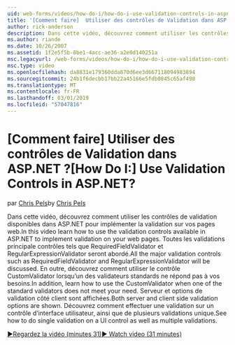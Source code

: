 ```yaml
---
uid: web-forms/videos/how-do-i/how-do-i-use-validation-controls-in-aspnet
title: '[Comment faire]  Utiliser des contrôles de Validation dans ASP.NET ? | Microsoft Docs'
author: rick-anderson
description: Dans cette vidéo, découvrez comment utiliser les contrôles de validation disponibles dans ASP.NET pour implémenter la validation sur vos pages web. Toutes les validations principales commandes par...
ms.author: riande
ms.date: 10/26/2007
ms.assetid: 1f2e5f5b-8be1-4acc-ae36-a2e0d140251a
msc.legacyurl: /web-forms/videos/how-do-i/how-do-i-use-validation-controls-in-aspnet
msc.type: video
ms.openlocfilehash: da8831e179360dda870d6ee3d667118094983894
ms.sourcegitcommit: 24b1f6decbb17bb22a45166e5fdb0845c65af498
ms.translationtype: MT
ms.contentlocale: fr-FR
ms.lasthandoff: 03/01/2019
ms.locfileid: "57047816"
---
```

<a name="how-do-i--use-validation-controls-in-aspnet"></a><span data-ttu-id="b2745-105">[Comment faire]  Utiliser des contrôles de Validation dans ASP.NET ?</span><span class="sxs-lookup"><span data-stu-id="b2745-105">[How Do I:]  Use Validation Controls in ASP.NET?</span></span>
====================
<span data-ttu-id="b2745-106">par [Chris Pels](https://twitter.com/chrispels)</span><span class="sxs-lookup"><span data-stu-id="b2745-106">by [Chris Pels](https://twitter.com/chrispels)</span></span>

<span data-ttu-id="b2745-107">Dans cette vidéo, découvrez comment utiliser les contrôles de validation disponibles dans ASP.NET pour implémenter la validation sur vos pages web.</span><span class="sxs-lookup"><span data-stu-id="b2745-107">In this video learn how to use the validation controls available in ASP.NET to implement validation on your web pages.</span></span> <span data-ttu-id="b2745-108">Toutes les validations principale contrôles tels que RequiredFieldValidator et RegularExpressionValidator seront abordé.</span><span class="sxs-lookup"><span data-stu-id="b2745-108">All the major validation controls such as RequiredFieldValidator and RegularExpressionValidator will be discussed.</span></span> <span data-ttu-id="b2745-109">En outre, découvrez comment utiliser le contrôle CustomValidator lorsqu’un des validateurs standards ne répond pas à vos besoins.</span><span class="sxs-lookup"><span data-stu-id="b2745-109">In addition, learn how to use the CustomValidator when one of the standard validators does not meet your need.</span></span> <span data-ttu-id="b2745-110">Serveur et options de validation côté client sont affichées.</span><span class="sxs-lookup"><span data-stu-id="b2745-110">Both server and client side validation options are shown.</span></span> <span data-ttu-id="b2745-111">Découvrez comment effectuer une validation sur un contrôle d’interface utilisateur, ainsi que de plusieurs validations unique.</span><span class="sxs-lookup"><span data-stu-id="b2745-111">See how to do single validation on a UI control as well as multiple validations.</span></span>

[<span data-ttu-id="b2745-112">&#9654;Regardez la vidéo (minutes 31)</span><span class="sxs-lookup"><span data-stu-id="b2745-112">&#9654; Watch video (31 minutes)</span></span>](https://channel9.msdn.com/Blogs/ASP-NET-Site-Videos/how-do-i-use-validation-controls-in-aspnet)
